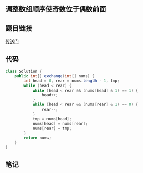 ## 	调整数组顺序使奇数位于偶数前面  
## 题目链接
[传送门](https://leetcode-cn.com/problems/diao-zheng-shu-zu-shun-xu-shi-qi-shu-wei-yu-ou-shu-qian-mian-lcof/)
## 代码
```java
class Solution {
    public int[] exchange(int[] nums) {
        int head = 0, rear = nums.length - 1, tmp;
        while (head < rear) {
            while (head < rear && (nums[head] & 1) == 1) {
                head++;
            }
            while (head < rear && (nums[rear] & 1) == 0) {
                rear--;
            }
            tmp = nums[head];
            nums[head] = nums[rear];
            nums[rear] = tmp;
        }
        return nums;
    }
}
```
## 笔记